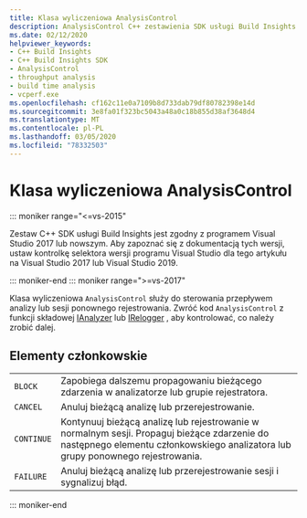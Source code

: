 ```yaml
---
title: Klasa wyliczeniowa AnalysisControl
description: AnalysisControl C++ zestawienia SDK usługi Build Insights.
ms.date: 02/12/2020
helpviewer_keywords:
- C++ Build Insights
- C++ Build Insights SDK
- AnalysisControl
- throughput analysis
- build time analysis
- vcperf.exe
ms.openlocfilehash: cf162c11e0a7109b8d733dab79df80782398e14d
ms.sourcegitcommit: 3e8fa01f323bc5043a48a0c18b855d38af3648d4
ms.translationtype: MT
ms.contentlocale: pl-PL
ms.lasthandoff: 03/05/2020
ms.locfileid: "78332503"
---
```

# <a name="analysiscontrol-enum-class"></a>Klasa wyliczeniowa AnalysisControl

::: moniker range="<=vs-2015"

Zestaw C++ SDK usługi Build Insights jest zgodny z programem Visual Studio 2017 lub nowszym. Aby zapoznać się z dokumentacją tych wersji, ustaw kontrolkę selektora wersji programu Visual Studio dla tego artykułu na Visual Studio 2017 lub Visual Studio 2019.

::: moniker-end
::: moniker range=">=vs-2017"

Klasa wyliczeniowa `AnalysisControl` służy do sterowania przepływem analizy lub sesji ponownego rejestrowania. Zwróć kod `AnalysisControl` z funkcji składowej [IAnalyzer](ianalyzer-class.md) lub [IRelogger](irelogger-class.md) , aby kontrolować, co należy zrobić dalej.

## <a name="members"></a>Elementy członkowskie

|  |  |
|--|--|
| `BLOCK` | Zapobiega dalszemu propagowaniu bieżącego zdarzenia w analizatorze lub grupie rejestratora. |
| `CANCEL` | Anuluj bieżącą analizę lub przerejestrowanie. |
| `CONTINUE` | Kontynuuj bieżącą analizę lub rejestrowanie w normalnym sesji. Propaguj bieżące zdarzenie do następnego elementu członkowskiego analizatora lub grupy ponownego rejestrowania. |
| `FAILURE` | Anuluj bieżącą analizę lub przerejestrowanie sesji i sygnalizuj błąd. |

::: moniker-end
